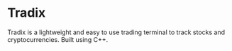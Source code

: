 # Tradix

Tradix is a lightweight and easy to use trading terminal to track stocks and cryptocurrencies. Built using C++.